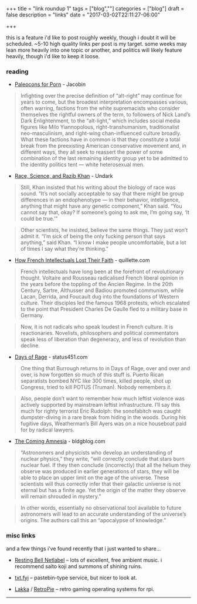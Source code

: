 +++
title = "link roundup 1"
tags = ["blog",""]
categories = ["blog"]
draft = false
description = "links"
date = "2017-03-02T22:11:27-06:00"

+++

this is a feature i'd like to post roughly weekly, though i doubt it will be scheduled. ~5-10 high quality links per post is my target. some weeks may lean more heavily into one topic or another, and politics will likely feature heavily, though i'd like to keep it loose.

### reading

  - [Paleocons for Porn](https://www.jacobinmag.com/2017/02/paleocons-for-porn/) - Jacobin

> Infighting over the precise definition of “alt-right” may continue for years to come, but the broadest interpretation encompasses various, often warring, factions from the white supremacists who consider themselves the rightful owners of the term, to followers of Nick Land’s Dark Enlightenment, to the “alt-light,” which includes social media figures like Milo Yiannopolous, right-transhumanism, traditionalist neo-masculinism, and right-wing chan-influenced culture broadly. What these factions have in common is that they constitute a total break from the preexisting American conservative movement and, in different ways, they all seek to reassert the power of some combination of the last remaining identity group yet to be admitted to the identity politics tent — white heterosexual men.

  - [Race, Science, and Razib Khan](https://undark.org/article/race-science-razib-khan-racism/) - Undark

>Still, Khan insisted that his writing about the biology of race was sound. “It’s not socially acceptable to say that there might be group differences in an endophenotype — in their behavior, intelligence, anything that might have any genetic component,” Khan said. “You cannot say that, okay? If someone’s going to ask me, I’m going say, ‘It could be true.’”

>Other scientists, he insisted, believe the same things. They just won’t admit it. “I’m sick of being the only fucking person that says anything,” said Khan. “I know I make people uncomfortable, but a lot of times I say what they’re thinking.”

  - [How French Intellectuals Lost Their Faith](http://quillette.com/2017/03/02/how-french-intellectuals-lost-their-faith/) - quillette.com

> French intellectuals have long been at the forefront of revolutionary thought. Voltaire and Rousseau radicalised French liberal opinion in the years before the toppling of the Ancien Regime. In the 20th Century, Sartre, Althusser and Badiou promoted communism, while Lacan, Derrida, and Foucault dug into the foundations of Western culture. Their disciples led the famous 1968 protests, which escalated to the point that President Charles De Gaulle fled to a military base in Germany.

> Now, it is not radicals who speak loudest in French culture. It is reactionaries. Novelists, philosophers and political commentators speak less of liberation than degeneracy, and less of revolution than decline.

  - [Days of Rage](://status451.com/2017/01/20/days-of-rage/) - status451.com

> One thing that Burrough returns to in Days of Rage, over and over and over, is how forgotten so much of this stuff is. Puerto Rican separatists bombed NYC like 300 times, killed people, shot up Congress, tried to kill POTUS (Truman). Nobody remembers it.

> Also, people don’t want to remember how much leftist violence was actively supported by mainstream leftist infrastructure. I’ll say this much for righty terrorist Eric Rudolph: the sonofabitch was caught dumpster-diving in a rare break from hiding in the woods. During his fugitive days, Weatherman’s Bill Ayers was on a nice houseboat paid for by radical lawyers.

   - [The Coming Amnesia](http://www.bldgblog.com/2017/02/the-coming-amnesia/) - bldgblog.com

> “Astronomers and physicists who develop an understanding of nuclear physics,” they write, “will correctly conclude that stars burn nuclear fuel. If they then conclude (incorrectly) that all the helium they observe was produced in earlier generations of stars, they will be able to place an upper limit on the age of the universe. These scientists will thus correctly infer that their galactic universe is not eternal but has a finite age. Yet the origin of the matter they observe will remain shrouded in mystery.”

> In other words, essentially no observational tool available to future astronomers will lead to an accurate understanding of the universe’s origins. The authors call this an “apocalypse of knowledge.”

### misc links

and a few things i’ve found recently that i just wanted to share…

  - [Resting Bell Netlabel](http://www.restingbell.net/releases) – lots of excellent, free ambient music. i recommend saito koji and summons of shining ruins.

  - [txt.fyi](https://txt.fyi) – pastebin-type service, but nicer to look at.

  - [Lakka](https://retropie.org.uk/) / [RetroPie](https://retropie.org.uk/) – retro gaming operating systems for rpi.

---
